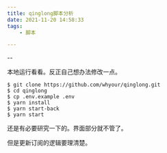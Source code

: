 ```yaml
---
title: qinglong脚本分析
date: 2021-11-20 14:58:33
tags:
	- 脚本

---
```


--

本地运行看看。反正自己想办法修改一点。

```
$ git clone https://github.com/whyour/qinglong.git
$ cd qinglong
$ cp .env.example .env
$ yarn install
$ yarn start-back
$ yarn start
```

还是有必要研究一下的。界面部分就不管了。

但是更新订阅的逻辑要理清楚。

